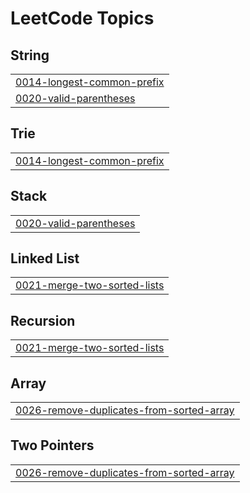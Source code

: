 <!---LeetCode Topics Start-->
# LeetCode Topics
## String
|  |
| ------- |
| [0014-longest-common-prefix](https://github.com/chris1797/LeetCode/tree/master/0014-longest-common-prefix) |
| [0020-valid-parentheses](https://github.com/chris1797/LeetCode/tree/master/0020-valid-parentheses) |
## Trie
|  |
| ------- |
| [0014-longest-common-prefix](https://github.com/chris1797/LeetCode/tree/master/0014-longest-common-prefix) |
## Stack
|  |
| ------- |
| [0020-valid-parentheses](https://github.com/chris1797/LeetCode/tree/master/0020-valid-parentheses) |
## Linked List
|  |
| ------- |
| [0021-merge-two-sorted-lists](https://github.com/chris1797/LeetCode/tree/master/0021-merge-two-sorted-lists) |
## Recursion
|  |
| ------- |
| [0021-merge-two-sorted-lists](https://github.com/chris1797/LeetCode/tree/master/0021-merge-two-sorted-lists) |
## Array
|  |
| ------- |
| [0026-remove-duplicates-from-sorted-array](https://github.com/chris1797/LeetCode/tree/master/0026-remove-duplicates-from-sorted-array) |
## Two Pointers
|  |
| ------- |
| [0026-remove-duplicates-from-sorted-array](https://github.com/chris1797/LeetCode/tree/master/0026-remove-duplicates-from-sorted-array) |
<!---LeetCode Topics End-->
